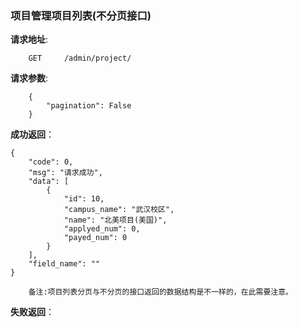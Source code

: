 ### 项目管理项目列表(不分页接口)

**请求地址**:
```
    GET     /admin/project/
```

**请求参数**:
```
    {
        "pagination": False
    }
```

**成功返回**：
```
{
    "code": 0,
    "msg": "请求成功",
    "data": [
        {
            "id": 10,
            "campus_name": "武汉校区",
            "name": "北美项目(美国)",
            "applyed_num": 0,
            "payed_num": 0
        }
    ],
    "field_name": ""
}
```

```
    备注:项目列表分页与不分页的接口返回的数据结构是不一样的，在此需要注意。
```

**失败返回**：
```

```